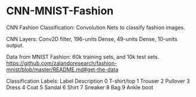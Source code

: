 # CNN-MNIST-Fashion

CNN Fashion Classification:
  Convolution Nets to classify fashion images.
  
CNN Layers: Conv2D filter, 196-units Dense, 49-units Dense, 10-units output.

Data from MNIST Fashion: 60k training sets, and 10k test sets.
https://github.com/zalandoresearch/fashion-mnist/blob/master/README.md#get-the-data

Classification Labels:
Label	Description
 0	    T-shirt/top
 1	    Trouser
 2	    Pullover
 3	    Dress
 4	    Coat
 5	    Sandal
 6	    Shirt
 7	    Sneaker
 8	    Bag
 9	    Ankle boot
